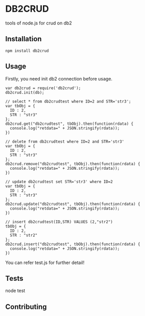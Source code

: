 DB2CRUD
=========

tools of node.js for crud on db2

## Installation

  `npm install db2crud`

## Usage
  
  Firstly, you need init db2 connection before usage.
  
    var db2crud = require('db2crud');
    db2crud.init(db);
  
    // select * from db2crudtest where ID=2 and STR='str3';
    var tbObj = {
      ID : 2,
      STR : "str3"
    };
    db2crud.get("db2crudtest", tbObj).then(function(rdata) {
      console.log("retdata=" + JSON.stringify(rdata));
    })

    // delete from db2crudtest where ID=2 and STR='str3'
    var tbObj = {
      ID : 2,
      STR : "str3"
    };
    db2crud.remove("db2crudtest", tbObj).then(function(rdata) {
      console.log("retdata=" + JSON.stringify(rdata));
    })

    // update db2crudtest set STR='str3' where ID=2
    var tbObj = {
      ID : 2,
      STR : "str3"
    };
    db2crud.update("db2crudtest", tbObj).then(function(rdata) {
      console.log("retdata=" + JSON.stringify(rdata));
    })

    // insert db2crudtest(ID,STR) VALUES (2,"str2")
    tbObj = {
      ID : 2,
      STR : "str2"
    };
    db2crud.insert("db2crudtest", tbObj).then(function(rdata) {
      console.log("retdata=" + JSON.stringify(rdata));
    })

You can refer test.js for further detail!

## Tests

  node test

## Contributing

